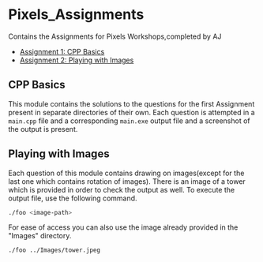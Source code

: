 # Pixels_Assignments

Contains the Assignments for Pixels Workshops,completed by AJ
* [Assignment 1: CPP Basics](#CPP/Basics)
* [Assignment 2: Playing with Images](##Playing/with/Images)

## CPP Basics
This module contains the solutions to the questions for the first Assignment present in separate directories of their own. Each question is attempted in a `main.cpp` file and a corresponding `main.exe` output file and a screenshot of the output is present.

## Playing with Images
Each question of this module contains drawing on images(except for the last one which contains rotation of images). There is an image of a tower which is provided in order to check the output as well. To execute the output file, use the following command.
```bash
./foo <image-path>
```

For ease of access you can also use the image already provided in the "Images" directory.
```bash
./foo ../Images/tower.jpeg
```